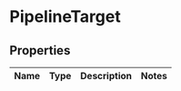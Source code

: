 # PipelineTarget

## Properties
Name | Type | Description | Notes
------------ | ------------- | ------------- | -------------
